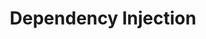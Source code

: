 ---
layout: default
title: Dependency Injection
parent: App architecture
nav_order: 7
has_children: true
---